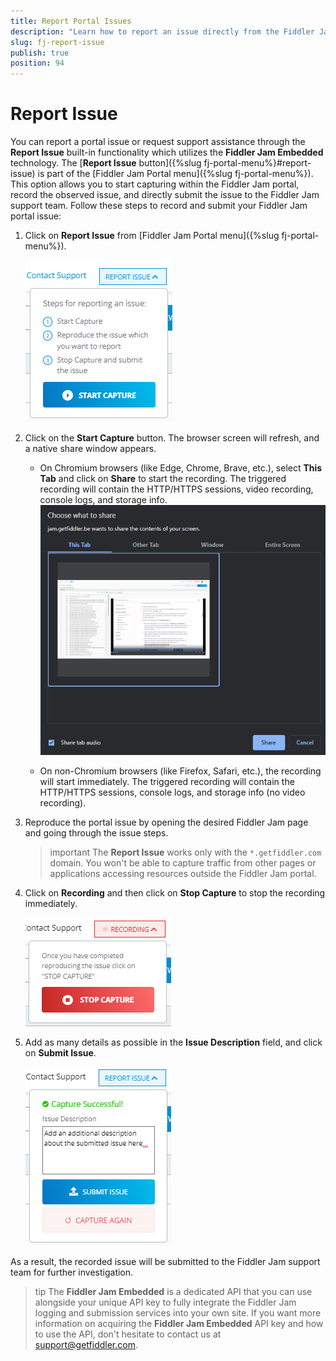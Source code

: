 ```yaml
---
title: Report Portal Issues
description: "Learn how to report an issue directly from the Fiddler Jam portal through the Fiddler Jam Embedded built-in functionality."
slug: fj-report-issue
publish: true
position: 94
---
```


# Report Issue

You can report a portal issue or request support assistance through the **Report Issue** built-in functionality which utilizes the **Fiddler Jam Embedded** technology. The [**Report Issue** button]({%slug fj-portal-menu%}#report-issue) is part of the [Fiddler Jam Portal menu]({%slug fj-portal-menu%}). This option allows you to start capturing within the Fiddler Jam portal, record the observed issue, and directly submit the issue to the Fiddler Jam support team. Follow these steps to record and submit your Fiddler Jam portal issue:

1.  Click on **Report Issue** from [Fiddler Jam Portal menu]({%slug fj-portal-menu%}).

    ![Report Issue button](../images/portal/menu/menu-report-issue.png)

1. Click on the **Start Capture** button. The browser screen will refresh, and a native share window appears.

    - On Chromium browsers (like Edge, Chrome, Brave, etc.), select **This Tab** and click on **Share** to start the recording. The triggered recording will contain the HTTP/HTTPS sessions, video recording, console logs, and storage info.
        ![Chrome recording in this tab](../images/portal/report/fj-report-share.png)

    - On non-Chromium browsers (like Firefox, Safari, etc.), the recording will start immediately. The triggered recording will contain the HTTP/HTTPS sessions, console logs, and storage info (no video recording).

1. Reproduce the portal issue by opening the desired Fiddler Jam page and going through the issue steps.    

    >important The **Report Issue** works only with the `*.getfiddler.com` domain. You won't be able to capture traffic from other pages or applications accessing resources outside the Fiddler Jam portal.

1. Click on **Recording** and then click on **Stop Capture** to stop the recording immediately.

    ![Stop capture](../images/portal/report/fj-report-stop.png)

1. Add as many details as possible in the **Issue Description** field, and click on **Submit Issue**.

    ![Submit issue](../images/portal/report/fj-report-submit.png)

As a result, the recorded issue will be submitted to the Fiddler Jam support team for further investigation.

>tip The **Fiddler Jam Embedded** is a dedicated API that you can use alongside your unique API key to fully integrate the Fiddler Jam logging and submission services into your own site. If you want more information on acquiring the **Fiddler Jam Embedded** API key and how to use the API, don't hesitate to contact us at support@getfiddler.com.
